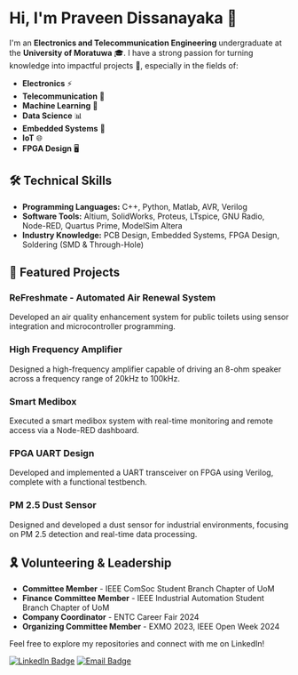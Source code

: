 # Hi, I'm Praveen Dissanayaka 👋

I'm an **Electronics and Telecommunication Engineering** undergraduate at the **University of Moratuwa** 🎓. I have a strong passion for turning knowledge into impactful projects 🚀, especially in the fields of:

- **Electronics** ⚡
- **Telecommunication** 📡
- **Machine Learning** 🤖
- **Data Science** 📊
- **Embedded Systems** 🔧
- **IoT** 🌐
- **FPGA Design** 🖥️

## 🛠 Technical Skills
- **Programming Languages:** C++, Python, Matlab, AVR, Verilog
- **Software Tools:** Altium, SolidWorks, Proteus, LTspice, GNU Radio, Node-RED, Quartus Prime, ModelSim Altera
- **Industry Knowledge:** PCB Design, Embedded Systems, FPGA Design, Soldering (SMD & Through-Hole)

## 🌟 Featured Projects
### ReFreshmate - Automated Air Renewal System
Developed an air quality enhancement system for public toilets using sensor integration and microcontroller programming.

### High Frequency Amplifier
Designed a high-frequency amplifier capable of driving an 8-ohm speaker across a frequency range of 20kHz to 100kHz.

### Smart Medibox
Executed a smart medibox system with real-time monitoring and remote access via a Node-RED dashboard.

### FPGA UART Design
Developed and implemented a UART transceiver on FPGA using Verilog, complete with a functional testbench.

### PM 2.5 Dust Sensor
Designed and developed a dust sensor for industrial environments, focusing on PM 2.5 detection and real-time data processing.

## 🎗 Volunteering & Leadership
- **Committee Member** - IEEE ComSoc Student Branch Chapter of UoM
- **Finance Committee Member** - IEEE Industrial Automation Student Branch Chapter of UoM
- **Company Coordinator** - ENTC Career Fair 2024
- **Organizing Committee Member** - EXMO 2023, IEEE Open Week 2024

Feel free to explore my repositories and connect with me on LinkedIn!

[![LinkedIn Badge](https://img.shields.io/badge/-LinkedIn-blue?style=flat-square&logo=Linkedin&logoColor=white&link=https://www.linkedin.com/in/praveen-dissanayaka/)](https://www.linkedin.com/in/dmpcd)
[![Email Badge](https://img.shields.io/badge/Email-praveendissanayaka63%40gmail.com-red?style=flat-square&logo=Gmail&logoColor=white)](mailto:praveendissanayaka63@gmail.com)

